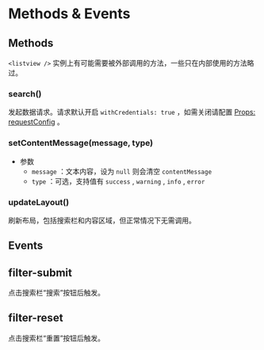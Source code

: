# Methods & Events

## Methods

`<listview />` 实例上有可能需要被外部调用的方法，一些只在内部使用的方法略过。

### search()

发起数据请求。请求默认开启 `withCredentials: true` ，如需关闭请配置 [Props: requestConfig](/dev/props.md#requestconfig) 。

### setContentMessage(message, type)

- 参数
  - `message` ：文本内容，设为 `null` 则会清空 `contentMessage`
  - `type` ：可选，支持值有 `success` , `warning` , `info` , `error`

### updateLayout()

刷新布局，包括搜索栏和内容区域，但正常情况下无需调用。

## Events

## filter-submit

点击搜索栏“搜索”按钮后触发。

## filter-reset

点击搜索栏“重置”按钮后触发。
